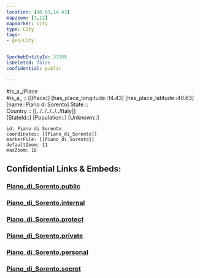 ```yaml
---
location: [40.63,14.43] 
mapzoom: [7,12] 
mapmarker: city 
type: City
tags:
- geo/City


SpocWebEntityId: 33359
isDeleted: false
confidential: public

---
```

#is_a_/Place  
#is_a_ :: [[Place]] 
[has_place_longitude::14.43] 
[has_place_latitude::40.63] 
[name::Piano di Sorento] 
State ::  
Country :: [[../../../../../Italy]]  
[StateId::] 
[Population::] 
[Unknown::] 


```leaflet
id: Piano di Sorento
coordinates: [[Piano_di_Sorento]] 
markerFile: [[Piano_di_Sorento]] 
defaultZoom: 11 
maxZoom: 18
```


## Confidential Links & Embeds: 

### [Piano_di_Sorento.public](/_public/\Earth\Continent\Europe\Europe~South\Italy\regions~Italy\Campania\Napoli.Province\CityPiano_di_Sorento.public.md) 

### [Piano_di_Sorento.internal](/_internal/\Earth\Continent\Europe\Europe~South\Italy\regions~Italy\Campania\Napoli.Province\CityPiano_di_Sorento.internal.md) 

### [Piano_di_Sorento.protect](/_protect/\Earth\Continent\Europe\Europe~South\Italy\regions~Italy\Campania\Napoli.Province\CityPiano_di_Sorento.protect.md) 

### [Piano_di_Sorento.private](/_private/\Earth\Continent\Europe\Europe~South\Italy\regions~Italy\Campania\Napoli.Province\CityPiano_di_Sorento.private.md) 

### [Piano_di_Sorento.personal](/_personal/\Earth\Continent\Europe\Europe~South\Italy\regions~Italy\Campania\Napoli.Province\CityPiano_di_Sorento.personal.md) 

### [Piano_di_Sorento.secret](/_secret/\Earth\Continent\Europe\Europe~South\Italy\regions~Italy\Campania\Napoli.Province\CityPiano_di_Sorento.secret.md)

